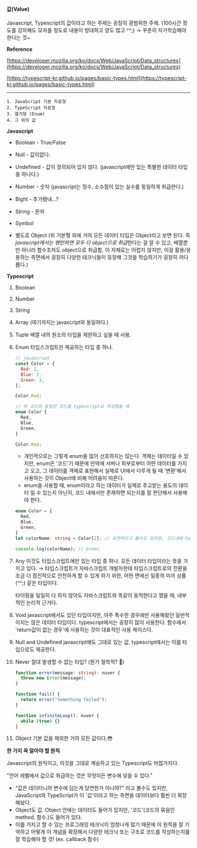 #### 값(Value)

Javascript, Typescript의 값이라고 하는 주제는 굉장히 광범위한 주제. (100시간 정도를 강의해도 모자를 정도로 내용이 방대하고 양도 많고 ^^;) → 꾸준히 자가학습해야 한다는 것~

**Reference**

[https://developer.mozilla.org/ko/docs/Web/JavaScript/Data_structures](https://developer.mozilla.org/ko/docs/Web/JavaScript/Data_structures)

[https://typescript-kr.github.io/pages/basic-types.html](https://typescript-kr.github.io/pages/basic-types.html)

---

```
1. JavaScript 기본 자료형
2. TypeScript 자료형
3. 열거형 (Enum)
4. 그 외의 값
```

**Javascript**

- Boolean - True/False
- Null - 값이없다.
- Undefined - 값이 정의되어 있지 않다. (javascript에만 있는 특별한 데이터 타입 중 하나다.)
- Number - 숫자 (javascript는 정수, 소수점이 있는 실수를 동일하게 취급한다.)
- Bight - 추가됐내...?
- String - 문자
- Symbol

- 별도로 Object (위 기본형 외에 거의 모든 데이터 타입은 Object라고 보면 된다. 즉 *javascript에서는 왠만하면 모두 다 object으로 취급*한다는 걸 알 수 있고, 배열뿐만 아니라 함수조차도 object으로 취급함. 이 자체로는 어렵지 않지만, 이걸 활용/응용하는 측면에서 굉장히 다양한 테크닉들이 등장해 그것을 학습하기가 굉장히 까다롭다.)

**Typescript**

1. Boolean
2. Number
3. String
4. Array
   (여기까지는 javascript와 동일하다.)
5. Tuple
   배열 내의 원소의 타입을 제한하고 싶을 때 사용.
6. Enum
   타입스크립트만 제공하는 타입 중 하나.

   ```js
   // javascript
   const Color = {
     Red: 1,
     Blue: 2,
     Green: 3,
   };

   Color.Red;
   ```

   ```ts
   // 위 코드와 동일한 코드를 typescript로 작성했을 때
   enum Color {
     Red,
     Blue,
     Green,
   }

   Color.Red;
   ```

   - 개인적으로는 그렇게 enum을 많이 선호하지는 않는다.
     객체는 데이터일 수 있지만, enum은 '코드'기 때문에 만약에 서버나 외부로부터 어떤 데이터를 가지고 오고, 그 데이터를 객체로 표현해서 실제로 UI에서 다루게 될 때 '변환'해서 사용하는 것이 Object에 비해 어려움이 따른다.
   - enum을 사용할 때, enum이라고 하는 데이터가 실제로 주고받는 용도의 데이터 일 수 있는지 아닌지, 코드 내에서만 존재하면 되는지를 잘 판단해서 사용해야 한다.

   ```ts
   enum Color = {
     Red,
     Blue,
     Green,
   }
   let colorName: string = Color[2]; // 유연하다고 볼수도 있지만, 코드내에 Color가 정의되어 있지 않은 경우 이게 enum인지 배열인지 헷갈릴 수도 있어서 이런 부분은 취향을 탈수도 ^^;

   console.log(colorName); // Green.
   ```

7. Any
   이것도 타입스크립트에만 있는 타입 중 하나.
   모든 데이터 타입이라는 뜻을 가지고 있다. → 타입스크립트가 자바스크립트 개발자한테 타입스크립트로의 전환을 조금 더 점진적으로 안전하게 할 수 있게 하기 위한, 어떤 면에선 일종의 미끼 상품(^^;) 같은 타입이다.

   타이핑을 일일히 다 하지 않아도 자바스크립트와 똑같이 동작한다고 했을 때, 내부적인 논리적 근거다.

8. Void
   javascript에서도 있던 타입이지만, 아주 특수한 경우에만 사용해왔던 일반적이지는 않은 데이터 타입이다. typescript에서는 굉장히 많이 사용한다. 함수에서 'return값이 없는 경우'에 사용하는 것이 대표적인 사용 케이스다.

9. Null and Undefined
   javascript에도 그대로 있는 값. typescript에서는 이를 타입으로도 제공한다.

10. Never
    절대 발생할 수 없는 타입? (뭔가 철학적? 🤔)

    ```ts
    function error(message: string): nuver {
      throw new Error(message);
    }

    function fail() {
      return error("Something failed");
    }

    function infiniteLoop(): nuver {
      while (true) {}
    }
    ```

11. Object
    기본 값을 제외한 거의 모든 값이다.😳

**한 가지 꼭 알아야 할 원칙**

Javascript의 원칙이고, 이것을 그대로 계승하고 있는 Typescript도 마찮가지다.

"언어 레벨에서 값으로 취급하는 것은 무엇이든 변수에 넣을 수 있다."

- "값은 데이터니까 변수에 담는게 당연한거 아니야?" 라고 볼수도 있지만, JavaScript와 TypeScript가 이 '값'이라고 하는 측면을 데이터보다 훨씬 더 확장해놨다.
- Object도 값. Object 안에는 데이터도 들어가 있지만, '코드'(코드의 묶음인 method. 함수.)도 들어가 있다.
- 이를 가지고 할 수 있는 프로그래밍 테크닉이 엄청나게 많기 때문에 이 원칙을 잘 기억하고 어떻게 이 개념을 확장해서 다양한 테크닉 또는 구조로 코드를 작성하는지를 잘 학습해야 할 것! (ex. callback 함수)
